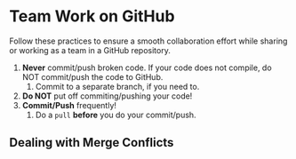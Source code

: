 # Team Work on GitHub

Follow these practices to ensure a smooth collaboration effort while sharing or working as a team in a GitHub repository.

1. **Never** commit/push broken code. If your code does not compile, do NOT commit/push the code to GitHub.
   1. Commit to a separate branch, if you need to.
1. **Do NOT** put off commiting/pushing your code!
1. **Commit/Push** frequently!
   1. Do a `pull` **before** you do your commit/push.

## Dealing with Merge Conflicts

